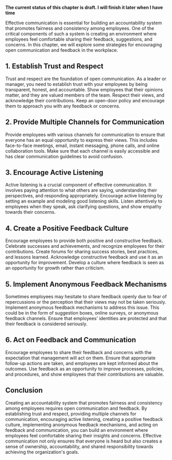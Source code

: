 **The current status of this chapter is draft. I will finish it later when I have time**

Effective communication is essential for building an accountability system that promotes fairness and consistency among employees. One of the critical components of such a system is creating an environment where employees feel comfortable sharing their feedback, suggestions, and concerns. In this chapter, we will explore some strategies for encouraging open communication and feedback in the workplace.

**1. Establish Trust and Respect**
----------------------------------

Trust and respect are the foundation of open communication. As a leader or manager, you need to establish trust with your employees by being transparent, honest, and accountable. Show employees that their opinions matter, and they are valued members of the team. Respect their views, and acknowledge their contributions. Keep an open-door policy and encourage them to approach you with any feedback or concerns.

**2. Provide Multiple Channels for Communication**
--------------------------------------------------

Provide employees with various channels for communication to ensure that everyone has an equal opportunity to express their views. This includes face-to-face meetings, email, instant messaging, phone calls, and online collaboration tools. Make sure that each channel is easily accessible and has clear communication guidelines to avoid confusion.

**3. Encourage Active Listening**
---------------------------------

Active listening is a crucial component of effective communication. It involves paying attention to what others are saying, understanding their perspectives, and responding appropriately. Encourage active listening by setting an example and modeling good listening skills. Listen attentively to employees when they speak, ask clarifying questions, and show empathy towards their concerns.

**4. Create a Positive Feedback Culture**
-----------------------------------------

Encourage employees to provide both positive and constructive feedback. Celebrate successes and achievements, and recognize employees for their contributions. Create forums for sharing success stories, best practices, and lessons learned. Acknowledge constructive feedback and use it as an opportunity for improvement. Develop a culture where feedback is seen as an opportunity for growth rather than criticism.

**5. Implement Anonymous Feedback Mechanisms**
----------------------------------------------

Sometimes employees may hesitate to share feedback openly due to fear of repercussions or the perception that their views may not be taken seriously. Implement anonymous feedback mechanisms to address this issue. This could be in the form of suggestion boxes, online surveys, or anonymous feedback channels. Ensure that employees' identities are protected and that their feedback is considered seriously.

**6. Act on Feedback and Communication**
----------------------------------------

Encourage employees to share their feedback and concerns with the expectation that management will act on them. Ensure that appropriate follow-up actions are taken, and employees are kept informed about the outcomes. Use feedback as an opportunity to improve processes, policies, and procedures, and show employees that their contributions are valuable.

**Conclusion**
--------------

Creating an accountability system that promotes fairness and consistency among employees requires open communication and feedback. By establishing trust and respect, providing multiple channels for communication, encouraging active listening, creating a positive feedback culture, implementing anonymous feedback mechanisms, and acting on feedback and communication, you can build an environment where employees feel comfortable sharing their insights and concerns. Effective communication not only ensures that everyone is heard but also creates a sense of ownership, accountability, and shared responsibility towards achieving the organization's goals.
